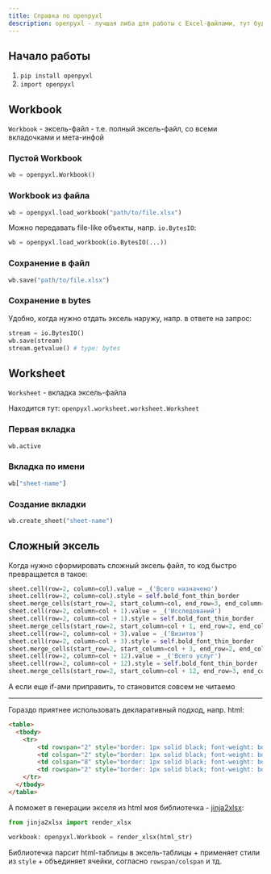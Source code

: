 ```yaml
---
title: Справка по openpyxl
description: openpyxl - лучшая либа для работы с Excel-файлами, тут будут рецепты как ей пользоваться
---
```


<div class="mendel-card">

## Начало работы

1. `pip install openpyxl`
2. `import openpyxl`

</div>

<div class="mendel-card">

## Workbook   

`Workbook` - эксель-файл - т.е. полный эксель-файл, со всеми вкладочками и мета-инфой

### Пустой Workbook

```python
wb = openpyxl.Workbook()
```

### Workbook из файла
  
```python
wb = openpyxl.load_workbook("path/to/file.xlsx")
```

Можно передавать file-like объекты, напр. `io.BytesIO`:

```python
wb = openpyxl.load_workbook(io.BytesIO(...))
```


### Сохранение в файл

```python
wb.save("path/to/file.xlsx")
```

### Сохранение в bytes

Удобно, когда нужно отдать эксель наружу, напр. в ответе на запрос:

```python
stream = io.BytesIO()
wb.save(stream)
stream.getvalue() # type: bytes
```

</div>

<div class="mendel-card">


## Worksheet

`Worksheet` - вкладка эксель-файла

Находится тут: `openpyxl.worksheet.worksheet.Worksheet`

### Первая вкладка 

```python
wb.active
```

### Вкладка по имени

```python
wb["sheet-name"]
```

### Создание вкладки 

```python
wb.create_sheet("sheet-name")
```

</div>

[comment]: <TODO> (## Объединение ячеек)

<div class="mendel-card">


## Сложный эксель

Когда нужно сформировать сложный эксель файл, то код быстро превращается в такое:

```python
sheet.cell(row=2, column=col).value = _('Всего назначено')
sheet.cell(row=2, column=col).style = self.bold_font_thin_border
sheet.merge_cells(start_row=2, start_column=col, end_row=3, end_column=col)
sheet.cell(row=2, column=col + 1).value = _('Исследований')
sheet.cell(row=2, column=col + 1).style = self.bold_font_thin_border
sheet.merge_cells(start_row=2, start_column=col + 1, end_row=2, end_column=col + 1 + 1)
sheet.cell(row=2, column=col + 3).value = _('Визитов')
sheet.cell(row=2, column=col + 3).style = self.bold_font_thin_border
sheet.merge_cells(start_row=2, start_column=col + 3, end_row=2, end_column=col + 3 + 8)
sheet.cell(row=2, column=col + 12).value = _('Всего услуг')
sheet.cell(row=2, column=col + 12).style = self.bold_font_thin_border
sheet.merge_cells(start_row=2, start_column=col + 12, end_row=3, end_column=col + 12)
```

А если еще if-ами приправить, то становится совсем не читаемо

---

Гораздо приятнее использовать декларативный подход, напр. html:

```html
<table>
  <tbody>
    <tr>
        <td rowspan="2" style="border: 1px solid black; font-weight: bold">Всего назначено</td>
        <td colspan="2" style="border: 1px solid black; font-weight: bold">Исследований</td>
        <td colspan="8" style="border: 1px solid black; font-weight: bold">Визитов</td>
        <td rowspan="2" style="border: 1px solid black; font-weight: bold">Всего услуг</td>
    </tr>
  </tbody>
</table>
```

А поможет в генерации экселя из html моя библиотечка - [jinja2xlsx](https://github.com/potykion/jinja2xlsx):

```python
from jinja2xlsx import render_xlsx

workbook: openpyxl.Workbook = render_xlsx(html_str)
```

Библиотечка парсит html-таблицы в эксель-таблицы + применяет стили из `style` + объединяет ячейки, согласно `rowspan/colspan` и тд.


</div>
